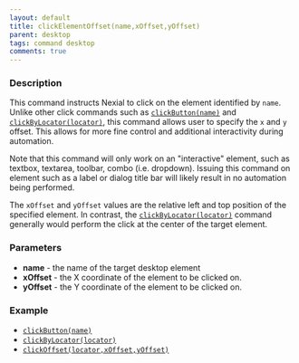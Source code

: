 ```yaml
---
layout: default
title: clickElementOffset(name,xOffset,yOffset)
parent: desktop
tags: command desktop
comments: true
---
```


### Description
This command instructs Nexial to click on the element identified by `name`. Unlike other click commands such as 
[`clickButton(name)`](clickButton(name)) and [`clickByLocator(locator)`](clickByLocator(locator)), this command
allows user to specify the `x` and `y` offset. This allows for more fine control and additional interactivity during
automation.

Note that this command will only work on an "interactive" element, such as textbox, textarea, toolbar, 
combo (i.e. dropdown). Issuing this command on element such as a label or dialog title bar will likely result in no
automation being performed.

The `xOffset` and `yOffset` values are the relative left and top position of the specified element. In contrast, the 
[`clickByLocator(locator)`](clickByLocator(locator)) command generally would perform the click at the center of the
target element.


### Parameters
- **name** - the name of the target desktop element
- **xOffset** - the X coordinate of the element to be clicked on.
- **yOffset** - the Y coordinate of the element to be clicked on.


### Example
- [`clickButton(name)`](clickButton(name))
- [`clickByLocator(locator)`](clickByLocator(locator))
- [`clickOffset(locator,xOffset,yOffset)`](clickOffset(locator,xOffset,yOffset))

